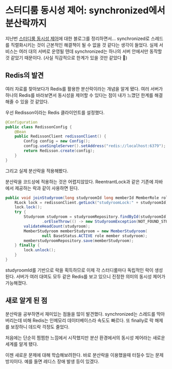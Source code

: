 # 스터디룸 동시성 제어: synchronized에서 분산락까지

지난번 [스터디룸 동시성 제어](https://github.com/Mouon/Mouon-SpringBoot-STUDY/blob/master/study/Pessimistic_Lock.md)에 대한 블로그를 정리하면서… synchronized로 스레드를 직렬화시키는 것이 근본적인 해결책이 될 수 없을 것 같다는 생각이 들었다. 실제 서비스는 여러 대의 서버로 운영될 텐데 synchronized는 하나의 서버 안에서만 동작할 것 같았기 때문이다. (사실 직감적으로 한계가 있을 것만 같았다 🥲)

## Redis의 발견

여러 자료를 찾아보다가 Redis를 활용한 분산락이라는 개념을 알게 됐다. 여러 서버가 하나의 Redis를 바라보면서 동시성을 제어할 수 있다는 점이 내가 느꼈던 한계를 해결해줄 수 있을 것 같았다.

우선 Redisson이라는 Redis 클라이언트를 설정했다.

```java
@Configuration
public class RedissonConfig {
    @Bean
    public RedissonClient redissonClient() {
        Config config = new Config();
        config.useSingleServer().setAddress("redis://localhost:6379");
        return Redisson.create(config);
    }
}

```

그리고 실제 분산락을 적용해봤다.

분산락을 코드상에 적용하는 것은 어렵지않았다. ReentrantLock과 같은 기존에 자바에서 제공하는 락과 같이 사용하면 된다.

```java
public void joinStudyroom(long studyroomId long memberId MemberRole role) {
    RLock lock = redissonClient.getLock("studyroomLock:" + studyroomId);
    lock.lock();
    try {
        Studyroom studyroom = studyroomRepository.findById(studyroomId)
                .orElseThrow(() -> new StudyroomException(NOT_FOUND_STUDYROOM));
        validateHeadCount(studyroom);
        MemberStudyroom memberStudyroom = new MemberStudyroom(
                null BaseStatus.ACTIVE role member studyroom);
        memberstudyroomRepository.save(memberStudyroom);
    } finally {
        lock.unlock();
    }
}

```

studyroomId를 기반으로 락을 획득하므로 이제 각 스터디룸마다 독립적인 락이 생성된다. 서버가 여러 대여도 모두 같은 Redis를 보고 있으니 진정한 의미의 동시성 제어가 가능해졌다.

## 새로 알게 된 점

분산락을 공부하면서 재미있는 점들을 많이 발견했다. synchronized는 스레드를 막아버리는데 비해 Redis는 인메모리 데이터베이스라 속도도 빠르다. 또 finally로 락 해제를 보장하니 데드락 걱정도 줄었다.

처음에는 단순히 찜찜한 느낌에서 시작했지만 분산 환경에서의 동시성 제어라는 새로운 세계를 알게 됐다. 

이젠 새로운 문제에 대해 학습해보려한다. 바로 분산락을 이용했을때 터질수 있는 문제 방지이다. 예를 들면 레디스 장애 발생 등이 있겠다.
